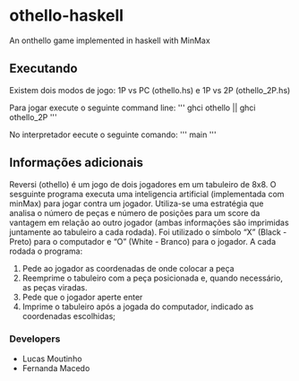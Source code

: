 # othello-haskell
An onthello game implemented in haskell with MinMax

## Executando
Existem dois modos de jogo: 1P vs PC (othello.hs) e 1P vs 2P (othello_2P.hs)

Para jogar execute o seguinte command line:
'''
ghci othello || ghci othello_2P
'''

No interpretador eecute o seguinte comando:
'''
main
'''

## Informações adicionais

Reversi (othello) é um jogo de dois jogadores em um tabuleiro de 8x8. O sesguinte programa executa uma inteligencia artificial (implementada com minMax) para jogar contra um jogador. Utiliza-se uma estratégia que analisa o número de peças e número de posições para um score da vantagem em relação ao outro jogador (ambas informações são imprimidas juntamente ao tabuleiro a cada rodada). Foi utilizado o símbolo “X” (Black - Preto) para o computador e “O” (White - Branco) para o jogador.
A cada rodada o programa:
1. Pede ao jogador as coordenadas de onde colocar a peça
2. Reemprime o tabuleiro com a peça posicionada e, quando necessário, as peças viradas.
3. Pede que o jogador aperte enter
4. Imprime o tabuleiro após a jogada do computador, indicado as coordenadas escolhidas;

### Developers
- Lucas Moutinho
- Fernanda Macedo